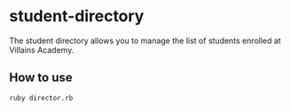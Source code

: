 # student-directory

The student directory allows you to manage the list of students enrolled at Villains Academy.

## How to use

```shell
ruby director.rb
```
